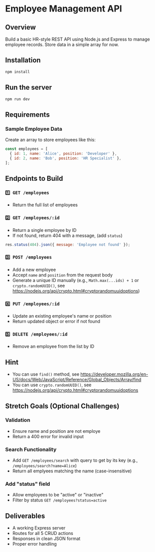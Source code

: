 # Employee Management API

## Overview

Build a basic HR-style REST API using Node.js and Express to manage employee records. Store data in a simple array for now.

## Installation

```sh
npm install
```

## Run the server

```sh
npm run dev
```

## Requirements

### Sample Employee Data

Create an array to store employees like this:

```js
const employees = [
  { id: 1, name: 'Alice', position: 'Developer' },
  { id: 2, name: 'Bob', position: 'HR Specialist' },
];
```

## Endpoints to Build

### `1️⃣ GET /employees`

- Return the full list of employees

### `2️⃣ GET /employees/:id`

- Return a single employee by ID
- If not found, return 404 with a message, (add `status`)

```js
res.status(404).json({ message: 'Employee not found' });
```

### `3️⃣ POST /employees`

- Add a new employee
- Accept `name` and `position` from the request body
- Generate a unique ID manually (e.g., `Math.max(...ids) + 1` or `crypto.randomUUID()`, see https://nodejs.org/api/crypto.html#cryptorandomuuidoptions)

### `4️⃣ PUT /employees/:id`

- Update an existing employee's name or position
- Return updated object or error if not found

### `5️⃣ DELETE /employees/:id`

- Remove an employee from the list by ID

## Hint

- You can use `find()` method, see https://developer.mozilla.org/en-US/docs/Web/JavaScript/Reference/Global_Objects/Array/find
- You can use `crypto.randomUUID()`, see https://nodejs.org/api/crypto.html#cryptorandomuuidoptions

## Stretch Goals (Optional Challenges)

### Validation

- Ensure name and position are not employe
- Return a 400 error for invalid input

### Search Functionality

- Add `GET /employees/search` with query to get by its key (e.g., `/employees/search?name=Alice`)
- Return all emplyees matching the name (case-insensitive)

### Add "status" field

- Allow employees to be "active" or "inactive"
- Filter by status `GET /employees?status=active`

## Deliverables

- A working Express server
- Routes for all 5 CRUD actions
- Responses in clean JSON format
- Proper error handling
